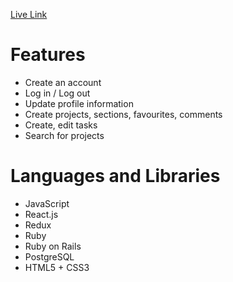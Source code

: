 [Live Link](http://www.osana.herokuapp.com/)

# Features
* Create an account
* Log in / Log out
* Update profile information
* Create projects, sections, favourites, comments
* Create, edit tasks
* Search for projects

# Languages and Libraries
* JavaScript
* React.js
* Redux
* Ruby
* Ruby on Rails
* PostgreSQL
* HTML5 + CSS3


